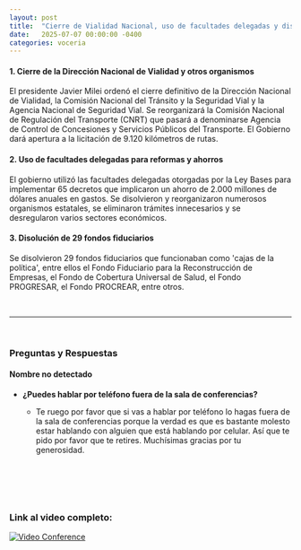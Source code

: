 ```yaml
---
layout: post
title:  "Cierre de Vialidad Nacional, uso de facultades delegadas y disolución de fondos fiduciarios"
date:   2025-07-07 00:00:00 -0400
categories: voceria
---
```



    
#### 1. Cierre de la Dirección Nacional de Vialidad y otros organismos
El presidente Javier Milei ordenó el cierre definitivo de la Dirección Nacional de Vialidad, la Comisión Nacional del Tránsito y la Seguridad Vial y la Agencia Nacional de Seguridad Vial. Se reorganizará la Comisión Nacional de Regulación del Transporte (CNRT) que pasará a denominarse Agencia de Control de Concesiones y Servicios Públicos del Transporte. El Gobierno dará apertura a la licitación de 9.120 kilómetros de rutas.

#### 2. Uso de facultades delegadas para reformas y ahorros
El gobierno utilizó las facultades delegadas otorgadas por la Ley Bases para implementar 65 decretos que implicaron un ahorro de 2.000 millones de dólares anuales en gastos. Se disolvieron y reorganizaron numerosos organismos estatales, se eliminaron trámites innecesarios y se desregularon varios sectores económicos.

#### 3. Disolución de 29 fondos fiduciarios
Se disolvieron 29 fondos fiduciarios que funcionaban como 'cajas de la política', entre ellos el Fondo Fiduciario para la Reconstrucción de Empresas, el Fondo de Cobertura Universal de Salud, el Fondo PROGRESAR, el Fondo PROCREAR, entre otros.

    
<br/>

---

<br/>

### Preguntas y Respuestas


    
#### Nombre no detectado 

* **¿Puedes hablar por teléfono fuera de la sala de conferencias?**
  - Te ruego por favor que si vas a hablar por teléfono lo hagas fuera de la sala de conferencias porque la verdad es que es bastante molesto estar hablando con alguien que está hablando por celular. Así que te pido por favor que te retires. Muchísimas gracias por tu generosidad.


    <br/>
<br/>
<br/>

### Link al video completo:
[![Video Conference](https://img.youtube.com/vi/4pY0S4Vzfrc/0.jpg)](https://www.youtube.com/watch?v=4pY0S4Vzfrc)

    